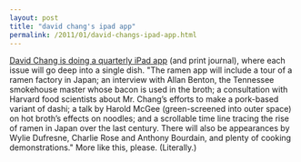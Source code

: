 ```yaml
---
layout: post
title: "david chang's ipad app"
permalink: /2011/01/david-changs-ipad-app.html
---
```


[David Chang is doing a quarterly iPad app](http://dinersjournal.blogs.nytimes.com/2011/01/25/david-changs-latest-an-ipad-app-and-a-journal/) (and print journal), where each issue will go deep into a single dish. "The ramen app will include a tour of a ramen factory in Japan; an interview with Allan Benton, the Tennessee smokehouse master whose bacon is used in the broth; a consultation with Harvard food scientists about Mr. Chang’s efforts to make a pork-based variant of dashi; a talk by Harold McGee (green-screened into outer space) on hot broth’s effects on noodles; and a scrollable time line tracing the rise of ramen in Japan over the last century. There will also be appearances by Wylie Dufresne, Charlie Rose and Anthony Bourdain, and plenty of cooking demonstrations." More like this, please. (Literally.)